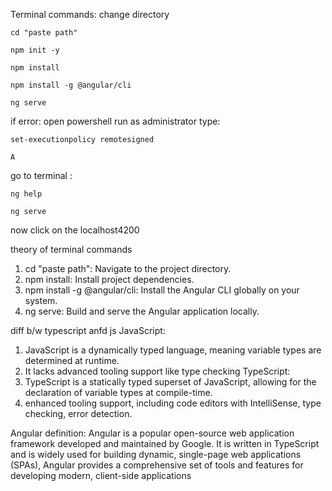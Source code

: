 Terminal commands:
change directory 

```cd "paste path"```

```npm init -y```

```npm install```

```npm install -g @angular/cli```

```ng serve```



if error:
open powershell run as administrator
type:

```set-executionpolicy remotesigned```

```A```

go to terminal :

```ng help```

```ng serve```

now click on the localhost4200

theory of terminal commands
1. cd "paste path": Navigate to the project directory.
2. npm install: Install project dependencies.
3. npm install -g @angular/cli: Install the Angular CLI globally on your system.
4. ng serve: Build and serve the Angular application locally.

diff b/w typescript anfd js
JavaScript: 
1. JavaScript is a dynamically typed language, meaning variable types are determined at runtime.
2. It lacks advanced tooling support like type checking
TypeScript:
1. TypeScript is a statically typed superset of JavaScript, allowing for the declaration of variable types at compile-time.
2. enhanced tooling support, including code editors with IntelliSense, type checking, error detection.


Angular definition: 
Angular is a popular open-source web application framework developed and maintained by Google. It is written in TypeScript and is widely used for building dynamic, single-page web applications (SPAs), Angular provides a comprehensive set of tools and features for developing modern, client-side applications
